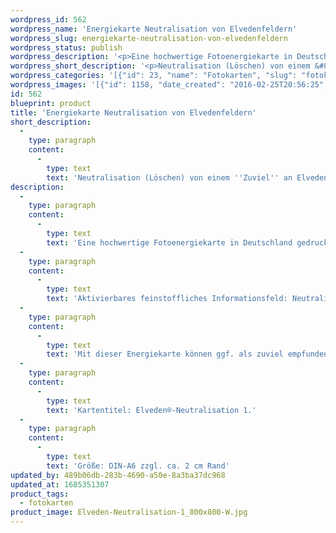 ```yaml
---
wordpress_id: 562
wordpress_name: 'Energiekarte Neutralisation von Elvedenfeldern'
wordpress_slug: energiekarte-neutralisation-von-elvedenfeldern
wordpress_status: publish
wordpress_description: '<p>Eine hochwertige Fotoenergiekarte in Deutschland gedruckt und in Handarbeit laminiert.  Sie ist in Postkartengröße (DIN-A6) gut zu transportieren und kann auch auf den Körper aufgelegt werden.</p><p>Aktivierbares feinstoffliches Informationsfeld: Neutralisieren - Energieausgleich - Hilfe - Löschen - Schutz: Elveden®-Felder teilweise oder vollständig neutralisieren (löschen).<br />Mit dieser Energiekarte können ggf. als zuviel empfundene Elveden®-Felder neutralisiert werden. Dient auch der Vorbeugung bzw. dem Schutz vor einer unsachgemäßen Anwendung sämtlicher  Elveden®-Energieprodukte.</p><p>Kartentitel: Elveden®-Neutralisation 1.</p><p>Größe: DIN-A6 zzgl. ca. 2 cm Rand<br />Andere Formate sind individuell für Sie innerhalb weniger Tage herstellbar. Bitte kontaktieren Sie uns hierfür unter <a href="mailto:info@elvedenverlag.de">info@elvedenverlag.de</a>.</p><p><a href="https://my.feenbaum.de/anwendung-energiebilder-foto-laminiert/">Anwendungshinweise</a>      <a href="https://my.feenbaum.de/produktinformationen-fotokarten/">Produktinformationen</a></p>'
wordpress_short_description: '<p>Neutralisation (Löschen) von einem &#8222;Zuviel&#8220; an Elveden®-Energiefeldern</p>'
wordpress_categories: '[{"id": 23, "name": "Fotokarten", "slug": "fotokarten"}]'
wordpress_images: '[{"id": 1158, "date_created": "2016-02-25T20:56:25", "date_created_gmt": "2016-02-25T18:56:25", "date_modified": "2016-02-25T20:56:25", "date_modified_gmt": "2016-02-25T18:56:25", "src": "https://my.feenbaum.de/wp-content/uploads/2016/02/Elveden-Neutralisation-1_800x800-W.jpg", "name": "Elveden-Neutralisation-1_800x800-W", "alt": ""}]'
id: 562
blueprint: product
title: 'Energiekarte Neutralisation von Elvedenfeldern'
short_description:
  -
    type: paragraph
    content:
      -
        type: text
        text: 'Neutralisation (Löschen) von einem ''Zuviel'' an Elveden®-Energiefeldern'
description:
  -
    type: paragraph
    content:
      -
        type: text
        text: 'Eine hochwertige Fotoenergiekarte in Deutschland gedruckt und in Handarbeit laminiert.  Sie ist in Postkartengröße (DIN-A6) gut zu transportieren und kann auch auf den Körper aufgelegt werden.'
  -
    type: paragraph
    content:
      -
        type: text
        text: 'Aktivierbares feinstoffliches Informationsfeld: Neutralisieren - Energieausgleich - Hilfe - Löschen - Schutz: Elveden®-Felder teilweise oder vollständig neutralisieren (löschen).'
  -
    type: paragraph
    content:
      -
        type: text
        text: 'Mit dieser Energiekarte können ggf. als zuviel empfundene Elveden®-Felder neutralisiert werden. Dient auch der Vorbeugung bzw. dem Schutz vor einer unsachgemäßen Anwendung sämtlicher  Elveden®-Energieprodukte.'
  -
    type: paragraph
    content:
      -
        type: text
        text: 'Kartentitel: Elveden®-Neutralisation 1.'
  -
    type: paragraph
    content:
      -
        type: text
        text: 'Größe: DIN-A6 zzgl. ca. 2 cm Rand'
updated_by: 489b06db-283b-4690-a50e-8a3ba37dc968
updated_at: 1685351307
product_tags:
  - fotokarten
product_image: Elveden-Neutralisation-1_800x800-W.jpg
---
```

